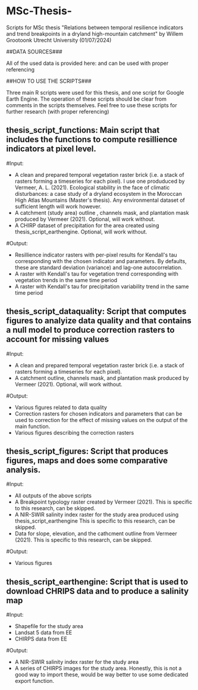 # MSc-Thesis-
Scripts for MSc thesis "Relations between temporal resilience indicators and trend breakpoints in a dryland high-mountain catchment" by Willem Grootoonk
Utrecht University (01/07/2024)

##DATA SOURCES###

All of the used data is provided here: and can be used with proper referencing 

##HOW TO USE THE SCRIPTS###

Three main R scripts were used for this thesis, and one script for Google Earth Engine.
The operation of these scripts should be clear from comments in the scripts themselves. 
Feel free to use these scripts for further research (with proper referencing) 

## thesis_script_functions: Main script that includes the functions to compute resillience indicators at pixel level.
#Input: 
- A clean and prepared temporal vegetation raster brick (i.e. a stack of rasters forming a timeseries for each pixel). I use one produduced by Vermeer, A. L. (2021). Ecological stability in the face of climatic disturbances: a case study of a dryland ecosystem in the Moroccan High Atlas Mountains (Master's thesis). Any environmental dataset of sufficient length will work however.
- A catchment (study area) outline , channels mask, and plantation mask produced by Vermeer (2021). Optional, will work without.
- A CHIRP dataset of precipitation for the area created using thesis_script_earthengine. Optional, will work without.

#Output:
- Resillience indicator rasters with per-pixel results for Kendall's tau corresponding with the chosen indicator and parameters. By defaults, these are standard deviation (variance) and lag-one autocorrelation.
- A raster with Kendall's tau for vegetation trend corresponding with vegetation trends in the same time period
- A raster with Kendall's tau for precipitation variability trend in the same time period

## thesis_script_dataquality: Script that computes figures to analyize data quality and that contains a null model to produce correction rasters to account for missing values 
#Input: 
- A clean and prepared temporal vegetation raster brick (i.e. a stack of rasters forming a timeseries for each pixel).
- A catchment outline, channels mask, and plantation mask produced by Vermeer (2021). Optional, will work without.

#Output:
- Various figures related to data quality
- Correction rasters for chosen indicators and parameters that can be used to correction for the effect of missing values on the output of the main function.
- Various figures describing the correction rasters

## thesis_script_figures: Script that produces figures, maps and does some comparative analysis. 
#Input: 
- All outputs of the above scripts
- A Breakpoint typology raster created by Vermeer (2021). This is specific to this research, can be skipped.
- A NIR-SWIR salinity index raster for the study area produced using thesis_script_earthengine This is specific to this research, can be skipped.
- Data for slope, elevation, and the cathcment outline from Vermeer (2021). This is specific to this research, can be skipped.

#Output:
- Various figures
  
## thesis_script_earthengine: Script that is used to download CHRIPS data and to produce a salinity map 
#Input: 
- Shapefile for the study area
- Landsat 5 data from EE
- CHIRPS data from EE

#Output:
- A NIR-SWIR salinity index raster for the study area
- A series of CHIRPS images for the study area. Honestly, this is not a good way to import these, would be way better to use some dedicated export function.

